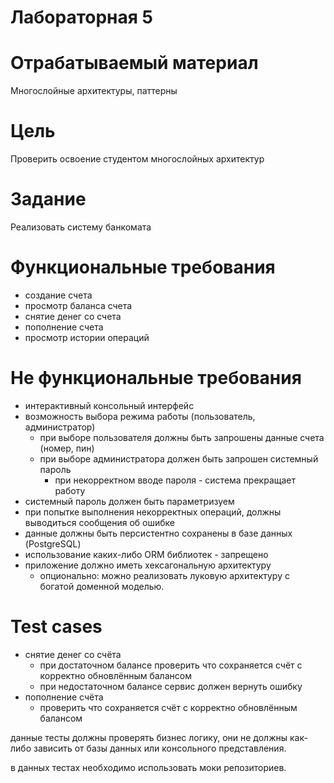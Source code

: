 # Лабораторная 5

# Отрабатываемый материал

Многослойные архитектуры, паттерны

# Цель

Проверить освоение студентом многослойных архитектур

# Задание

Реализовать систему банкомата

# Функциональные требования

- создание счета
- просмотр баланса счета
- снятие денег со счета
- пополнение счета
- просмотр истории операций

# Не функциональные требования

- интерактивный консольный интерфейс
- возможность выбора режима работы (пользователь, администратор)
    - при выборе пользователя должны быть запрошены данные счета (номер, пин)
    - при выборе администратора должен быть запрошен системный пароль
        - при некорректном вводе пароля - система прекращает работу
- системный пароль должен быть параметризуем
- при попытке выполнения некорректных операций, должны выводиться сообщения об ошибке
- данные должны быть персистентно сохранены в базе данных (PostgreSQL)
- использование каких-либо ORM библиотек - запрещено
- приложение должно иметь хексагональную архитектуру
    - опционально: можно реализовать луковую архитектуру с богатой доменной моделью.

# Test cases

- снятие денег со счёта
    - при достаточном балансе проверить что сохраняется счёт с корректно обновлённым балансом
    - при недостаточном балансе сервис должен вернуть ошибку
- пополнение счёта
    - проверить что сохраняется счёт с корректно обновлённым балансом

данные тесты должны проверять бизнес логику, они не должны как-либо зависить от базы данных или консольного представления.

в данных тестах необходимо использовать моки репозиториев.